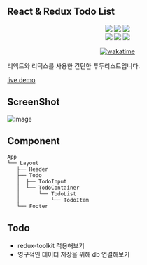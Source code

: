 ## React & Redux Todo List

<div align=center> 
  <img src="https://img.shields.io/badge/react-61DAFB?style=for-the-badge&logo=react&logoColor=black">
  <img src="https://img.shields.io/badge/redux-764ABC?style=for-the-badge&logo=redux&logoColor=white">
  <img src="https://img.shields.io/badge/styled components-DB7093?style=for-the-badge&logo=styled-components&logoColor=white">
  <br>
    <img src="https://img.shields.io/badge/typescript-3178C6?style=for-the-badge&logo=typescript&logoColor=white">
  <img src="https://img.shields.io/badge/github-181717?style=for-the-badge&logo=github&logoColor=white">
  <img src="https://img.shields.io/badge/git-F05032?style=for-the-badge&logo=git&logoColor=white">
  <br>

[![wakatime](https://wakatime.com/badge/user/654cd887-c3cd-4b8e-911e-2dccef7698d4/project/be1a4fb4-2ee3-47a1-94e2-e62a7eec1cba.svg)](https://wakatime.com/badge/user/654cd887-c3cd-4b8e-911e-2dccef7698d4/project/be1a4fb4-2ee3-47a1-94e2-e62a7eec1cba)

</div>

리액트와 리덕스를 사용한 간단한 투두리스트입니다.

[live demo](react-todo-for-redux.vercel.app)

## ScreenShot

![image](https://user-images.githubusercontent.com/110771206/206949204-6841734b-6d05-414b-a8e4-e113f923e3af.png)

## Component

```
App
└── Layout
   ├── Header
   ├── Todo
   │  ├── TodoInput
   │  └── TodoContainer
   │      └── TodoList
   │          └── TodoItem
   └── Footer
```

## Todo

- redux-toolkit 적용해보기
- 영구적인 데이터 저장을 위해 db 연결해보기
